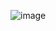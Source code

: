 
![image](https://github.com/bmachina001/Dannys-Diner/assets/103920296/31de62e9-1c15-4ea4-b4d5-024bcd8bd145)
